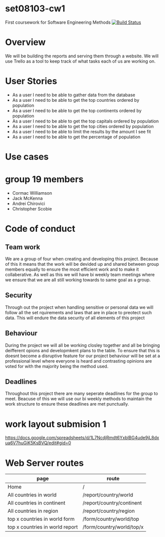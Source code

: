 # set08103-cw1
First coursework for Software Engineering Methods
[![Build Status](https://travis-ci.org/cormacrw/set08103-cw1.svg?branch=master)](https://travis-ci.org/cormacrw/set08103-cw1)

# Overview
We will be building the reports and serving them through a website. We will use Trello as a tool to keep track of what tasks each of us are working on.

# User Stories
- As a user I need to be able to gather data from the database
- As a user I need to be able to get the top countries ordered by population
- As a user I need to be able to get the top continents ordered by population
- As a user I need to be able to get the top capitals ordered by population
- As a user I need to be able to get the top cities ordered by population
- As a user I need to be able to limit the results by the amount I see fit
- As a user I need to be able to get the percentage of population

# Use cases


# group 19 members 
- Cormac Williamson
- Jack McKenna  
- Andrei Chirovici
- Christopher Scobie


# Code of conduct 
## Team work 
We are a group of four when creating and developing this project. Because of this it means that the work will be devided up and shared between group members equally to ensure the most efficient work and to make it collaberative. As well as this we will have bi weekly team meetings where we ensure that we are all still working towards to same goal as a group.
## Security 
Through out the project when handling sensitive or personal data we will follow all the set rquirements and laws that  are in place to preotect such data. This will endure the data security of all elements of this project 
## Behaviour 
During the project we will all be working closley together and all be bringing deifferent opions and developmkent plans to the table. To ensure that this is doesnt become a disruptive feature for our project behaviour will be set at a professional level where everyone is heard and contrasting opinions are voted for with the majority being the method used.
## Deadlines
Throughout this project there are many seperate deadlines for the group to meet. Beacuse of this we will use our bi weekly methods to maintain the work structure to ensure these deadlines are met punctually. 

# work layout submision 1 
https://docs.google.com/spreadsheets/d/1L7NcdjRmdt6YxblBG4ude9jL8dxua6V7huGiK5KsBVQ/edit#gid=0  


# Web Server routes

page | route
-----|-------
Home | /
All countries in world | /report/country/world
All countries in continent | /report/country/continent
All countries in region | /report/country/region
top x countries in world form | /form/country/world/top
top x countries in world report | /form/country/world/top/x